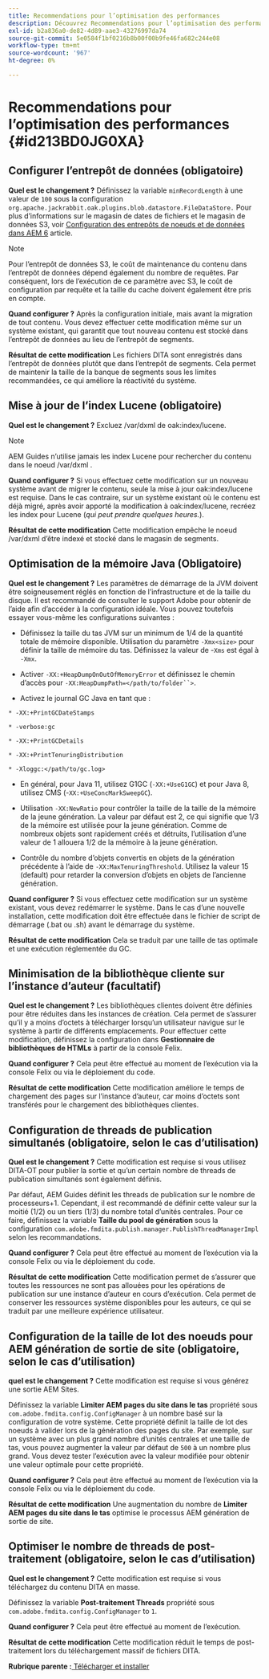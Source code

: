 ```yaml
---
title: Recommendations pour l’optimisation des performances
description: Découvrez Recommendations pour l’optimisation des performances
exl-id: b2a836a0-de82-4d89-aae3-43276997da74
source-git-commit: 5e0584f1bf0216b8b00f00b9fe46fa682c244e08
workflow-type: tm+mt
source-wordcount: '967'
ht-degree: 0%

---
```


# Recommendations pour l’optimisation des performances {#id213BD0JG0XA}

## Configurer l’entrepôt de données \(obligatoire\)

**Quel est le changement ?**
Définissez la variable `minRecordLength` à une valeur de `100` sous la configuration `org.apache.jackrabbit.oak.plugins.blob.datastore.FileDataStore.` Pour plus d’informations sur le magasin de dates de fichiers et le magasin de données S3, voir [Configuration des entrepôts de noeuds et de données dans AEM 6](https://helpx.adobe.com/experience-manager/6-5/sites/deploying/using/data-store-config.html) article.

>[!NOTE]
>
> Pour l’entrepôt de données S3, le coût de maintenance du contenu dans l’entrepôt de données dépend également du nombre de requêtes. Par conséquent, lors de l’exécution de ce paramètre avec S3, le coût de configuration par requête et la taille du cache doivent également être pris en compte.

**Quand configurer ?**
Après la configuration initiale, mais avant la migration de tout contenu. Vous devez effectuer cette modification même sur un système existant, qui garantit que tout nouveau contenu est stocké dans l’entrepôt de données au lieu de l’entrepôt de segments.

**Résultat de cette modification**
Les fichiers DITA sont enregistrés dans l’entrepôt de données plutôt que dans l’entrepôt de segments. Cela permet de maintenir la taille de la banque de segments sous les limites recommandées, ce qui améliore la réactivité du système.

## Mise à jour de l’index Lucene \(obligatoire\)

**Quel est le changement ?**
Excluez /var/dxml de oak:index/lucene.

>[!NOTE]
>
> AEM Guides n’utilise jamais les index Lucene pour rechercher du contenu dans le noeud /var/dxml .

**Quand configurer ?**
Si vous effectuez cette modification sur un nouveau système avant de migrer le contenu, seule la mise à jour oak:index/lucene est requise. Dans le cas contraire, sur un système existant où le contenu est déjà migré, après avoir apporté la modification à oak:index/lucene, recréez les index pour Lucene \(*qui peut prendre quelques heures.*\).

**Résultat de cette modification**
Cette modification empêche le noeud /var/dxml d’être indexé et stocké dans le magasin de segments.

## Optimisation de la mémoire Java \(Obligatoire\)

**Quel est le changement ?**
Les paramètres de démarrage de la JVM doivent être soigneusement réglés en fonction de l’infrastructure et de la taille du disque. Il est recommandé de consulter le support Adobe pour obtenir de l’aide afin d’accéder à la configuration idéale. Vous pouvez toutefois essayer vous-même les configurations suivantes :

- Définissez la taille du tas JVM sur un minimum de 1/4 de la quantité totale de mémoire disponible. Utilisation du paramètre `-Xmx<size>` pour définir la taille de mémoire du tas. Définissez la valeur de -`Xms` est égal à `-Xmx`.

- Activer `-XX:+HeapDumpOnOutOfMemoryError` et définissez le chemin d’accès pour `-XX:HeapDumpPath=</path/to/folder``>`.

- Activez le journal GC Java en tant que :

`* -XX:+PrintGCDateStamps`

`* -verbose:gc`

`* -XX:+PrintGCDetails`

`* -XX:+PrintTenuringDistribution`

`* -Xloggc:</path/to/gc.log>`

- En général, pour Java 11, utilisez G1GC \(`-XX:+UseG1GC`\) et pour Java 8, utilisez CMS \(-`XX:+UseConcMarkSweepGC`\).

- Utilisation `-XX:NewRatio` pour contrôler la taille de la taille de la mémoire de la jeune génération. La valeur par défaut est 2, ce qui signifie que 1/3 de la mémoire est utilisée pour la jeune génération. Comme de nombreux objets sont rapidement créés et détruits, l’utilisation d’une valeur de 1 allouera 1/2 de la mémoire à la jeune génération.

- Contrôle du nombre d’objets convertis en objets de la génération précédente à l’aide de `-XX:MaxTenuringThreshold`. Utilisez la valeur 15 \(default\) pour retarder la conversion d’objets en objets de l’ancienne génération.

**Quand configurer ?**
Si vous effectuez cette modification sur un système existant, vous devez redémarrer le système. Dans le cas d’une nouvelle installation, cette modification doit être effectuée dans le fichier de script de démarrage \(.bat ou .sh\) avant le démarrage du système.

**Résultat de cette modification**
Cela se traduit par une taille de tas optimale et une exécution réglementée du GC.

## Minimisation de la bibliothèque cliente sur l’instance d’auteur \(facultatif\)

**Quel est le changement ?**
Les bibliothèques clientes doivent être définies pour être réduites dans les instances de création. Cela permet de s’assurer qu’il y a moins d’octets à télécharger lorsqu’un utilisateur navigue sur le système à partir de différents emplacements. Pour effectuer cette modification, définissez la configuration dans **Gestionnaire de bibliothèques de HTMLs** à partir de la console Felix.

**Quand configurer ?**
Cela peut être effectué au moment de l’exécution via la console Felix ou via le déploiement du code.

**Résultat de cette modification**
Cette modification améliore le temps de chargement des pages sur l’instance d’auteur, car moins d’octets sont transférés pour le chargement des bibliothèques clientes.

## Configuration de threads de publication simultanés \(obligatoire, selon le cas d’utilisation\)

**Quel est le changement ?**
Cette modification est requise si vous utilisez DITA-OT pour publier la sortie et qu’un certain nombre de threads de publication simultanés sont également définis.

Par défaut, AEM Guides définit les threads de publication sur le nombre de processeurs+1. Cependant, il est recommandé de définir cette valeur sur la moitié \(1/2\) ou un tiers \(1/3\) du nombre total d’unités centrales. Pour ce faire, définissez la variable **Taille du pool de génération** sous la configuration `com.adobe.fmdita.publish.manager.PublishThreadManagerImpl` selon les recommandations.

**Quand configurer ?**
Cela peut être effectué au moment de l’exécution via la console Felix ou via le déploiement du code.

**Résultat de cette modification**
Cette modification permet de s’assurer que toutes les ressources ne sont pas allouées pour les opérations de publication sur une instance d’auteur en cours d’exécution. Cela permet de conserver les ressources système disponibles pour les auteurs, ce qui se traduit par une meilleure expérience utilisateur.

## Configuration de la taille de lot des noeuds pour AEM génération de sortie de site \(obligatoire, selon le cas d’utilisation\)

**quel est le changement ?**
Cette modification est requise si vous générez une sortie AEM Sites.

Définissez la variable **Limiter AEM pages du site dans le tas** propriété sous `com.adobe.fmdita.config.ConfigManager` à un nombre basé sur la configuration de votre système. Cette propriété définit la taille de lot des noeuds à valider lors de la génération des pages du site. Par exemple, sur un système avec un plus grand nombre d’unités centrales et une taille de tas, vous pouvez augmenter la valeur par défaut de `500` à un nombre plus grand. Vous devez tester l’exécution avec la valeur modifiée pour obtenir une valeur optimale pour cette propriété.

**Quand configurer ?**
Cela peut être effectué au moment de l’exécution via la console Felix ou via le déploiement du code.

**Résultat de cette modification**
Une augmentation du nombre de **Limiter AEM pages du site dans le tas** optimise le processus AEM génération de sortie de site.

## Optimiser le nombre de threads de post-traitement \(obligatoire, selon le cas d’utilisation\)

**Quel est le changement ?**
Cette modification est requise si vous téléchargez du contenu DITA en masse.

Définissez la variable **Post-traitement Threads** propriété sous `com.adobe.fmdita.config.ConfigManager` to `1`.

**Quand configurer ?**
Cela peut être effectué au moment de l’exécution.

**Résultat de cette modification**
Cette modification réduit le temps de post-traitement lors du téléchargement massif de fichiers DITA.

**Rubrique parente :**[ Télécharger et installer](download-install.md)
